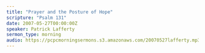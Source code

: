 ```yaml
---
title: "Prayer and the Posture of Hope"
scripture: "Psalm 131"
date: 2007-05-27T00:00:00Z
speaker: Patrick Lafferty
sermon_type: morning
audio: https://pcpcmorningsermons.s3.amazonaws.com/20070527lafferty.mp3 
---
```



